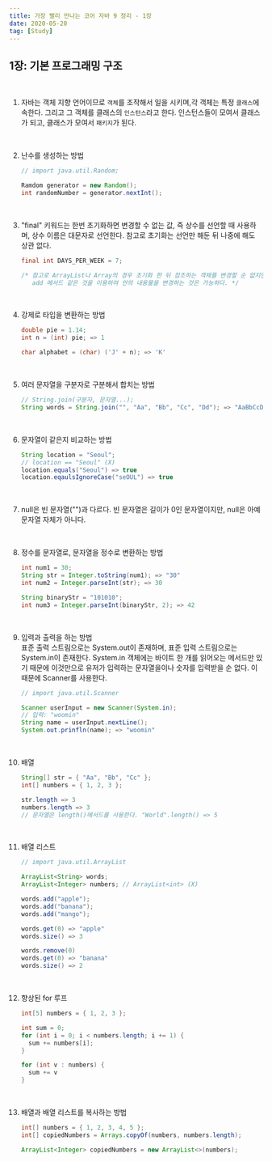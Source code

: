 ```yaml
---
title: 가장 빨리 만나는 코어 자바 9 정리 - 1장
date: 2020-05-20
tag: [Study]
---
```


## 1장: 기본 프로그래밍 구조

<br/>

1. 자바는 객체 지향 언어이므로 `객체`를 조작해서 일을 시키며,각 객체는 특정 `클래스`에 속한다. 그리고 그 객체를 클래스의 `인스턴스`라고 한다. 인스턴스들이 모여서 클래스가 되고, 클래스가 모여서 `패키지`가 된다.

<br/>

2. 난수를 생성하는 방법

    ```java
    // import java.util.Random;

    Ramdom generator = new Random();
    int randomNumber = generator.nextInt();
    ```

<br/>

3. "final" 키워드는 한번 초기화하면 변경할 수 없는 값, 즉 상수를 선언할 때 사용하며, 상수 이름은 대문자로 선언한다. 참고로 초기화는 선언만 해둔 뒤 나중에 해도 상관 없다.

    ```java
    final int DAYS_PER_WEEK = 7;

    /* 참고로 ArrayList나 Array의 경우 초기화 한 뒤 참조하는 객체를 변경할 순 없지만,
       add 메서드 같은 것을 이용하여 안의 내용물을 변경하는 것은 가능하다. */
    ```

<br/>

4. 강제로 타입을 변환하는 방법
  
    ```java
    double pie = 1.14;
    int n = (int) pie; => 1

    char alphabet = (char) ('J' + n); => 'K'
    ```

<br/>

5. 여러 문자열을 구분자로 구분해서 합치는 방법

    ```java
    // String.join(구분자, 문자열...);
    String words = String.join("", "Aa", "Bb", "Cc", "Dd"); => "AaBbCcDd"
    ```

<br/>

6. 문자열이 같은지 비교하는 방법

    ```java
    String location = "Seoul";
    // location == "Seoul" (X)
    location.equals("Seoul") => true
    location.eqaulsIgnoreCase("seOUL") => true
    ```

<br/>

7. null은 빈 문자열("")과 다르다. 빈 문자열은 길이가 0인 문자열이지만, null은 아예 문자열 자체가 아니다.

<br/>

8. 정수를 문자열로, 문자열을 정수로 변환하는 방법

    ```java
    int num1 = 30;
    String str = Integer.toString(num1); => "30"
    int num2 = Integer.parseInt(str); => 30

    String binaryStr = "101010";
    int num3 = Integer.parseInt(binaryStr, 2); => 42
    ```

<br/>

9. 입력과 출력을 하는 방법  
   표준 출력 스트림으로는 System.out이 존재하며, 표준 입력 스트림으로는 System.in이 존재한다. System.in 객체에는 바이트 한 개를 읽어오는 메서드만 있기 때문에 이것만으로 유저가 입력하는 문자열을이나 숫자를 입력받을 순 없다. 이 때문에 Scanner를 사용한다.

    ```java
    // import java.util.Scanner

    Scanner userInput = new Scanner(System.in);
    // 입력: "woomin"
    String name = userInput.nextLine();
    System.out.prinfln(name); => "woomin"
    ```

<br/>

10. 배열

    ```java
    String[] str = { "Aa", "Bb", "Cc" };
    int[] numbers = { 1, 2, 3 };

    str.length => 3
    numbers.length => 3
    // 문자열은 length()메서드를 사용한다. "World".length() => 5
    ```

<br/>

11. 배열 리스트

    ```java
    // import java.util.ArrayList

    ArrayList<String> words;
    ArrayList<Integer> numbers; // ArrayList<int> (X)

    words.add("apple");
    words.add("banana");
    words.add("mango");

    words.get(0) => "apple"
    words.size() => 3

    words.remove(0)
    words.get(0) => "banana"
    words.size() => 2
    ```

<br/>

12. 향상된 for 루프

    ```java
    int[5] numbers = { 1, 2, 3 };

    int sum = 0;
    for (int i = 0; i < numbers.length; i += 1) {
      sum += numbers[i];
    }

    for (int v : numbers) {
      sum += v
    }
    ```

<br/>

13. 배열과 배열 리스트를 복사하는 방법

    ```java
    int[] numbers = { 1, 2, 3, 4, 5 };
    int[] copiedNumbers = Arrays.copyOf(numbers, numbers.length);

    ArrayList<Integer> copiedNumbers = new ArrayList<>(numbers);
    ```
